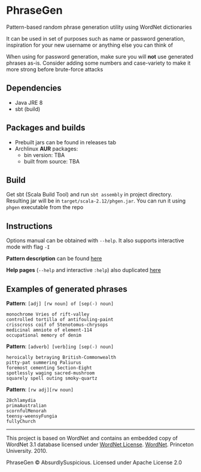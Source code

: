 # PhraseGen

Pattern-based random phrase generation utility using WordNet dictionaries

It can be used in set of purposes such as name or password generation, inspiration for your new username or anything else you can think of

When using for password generation, make sure you will __not__ use generated phrases as-is. Consider adding some numbers and case-variety to make it more strong before brute-force attacks

## Dependencies

+ Java JRE 8
+ sbt (build)

## Packages and builds

+ Prebuilt jars can be found in releases tab
+ Archlinux __AUR__ packages:
  + bin version: TBA
  + built from source: TBA

## Build

Get sbt (Scala Build Tool) and run `sbt assembly` in project directory. Resulting jar will be in `target/scala-2.12/phgen.jar`. You can run it using `phgen` executable from the repo

## Instructions

Options manual can be obtained with `--help`. It also supports interactive mode with flag `-I`

__Pattern description__ can be found [here](docs/pattern_syntax.md)

__Help pages__ (`--help` and interactive `:help`) also duplicated [here](docs/help.md)

## Examples of generated phrases

__Pattern__: `[adj] [rw noun] of [sep(-) noun]`
```
monochrome Vries of rift-valley
controlled tortilla of antifouling-paint
crisscross coif of Stenotomus-chrysops
medicinal amniote of element-114
occupational memory of denim
```

__Pattern__: `[adverb] [verb]ing [sep(-) noun]`
```
heroically betraying British-Commonwealth
pitty-pat summering Paliurus
foremost cementing Section-Eight
spotlessly waging sacred-mushroom
squarely spell outing smoky-quartz
```

__Pattern__: `[rw adj][rw noun]`
```
28chlamydia
primaAustralian
scornfulMenorah
teensy-weensyFungia
fullyChurch
```

---

This project is based on WordNet and contains an embedded copy of WordNet 3.1 database licensed under [WordNet License](https://wordnet.princeton.edu/license-and-commercial-use). [WordNet](https://wordnet.princeton.edu/). Princeton University. 2010.

PhraseGen © AbsurdlySuspicious. Licensed under Apache License 2.0
